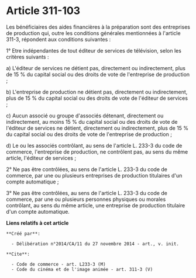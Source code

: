 # Article 311-103

Les bénéficiaires des aides financières à la préparation sont des entreprises de production qui, outre les conditions
générales mentionnées à l'article 311-3, répondent aux conditions suivantes : 

1° Etre indépendantes de tout éditeur de services de télévision, selon les critères suivants : 

a) L'éditeur de services ne détient pas, directement ou indirectement, plus de 15 % du capital social ou des droits de vote
de l'entreprise de production ; 

b) L'entreprise de production ne détient pas, directement ou indirectement, plus de 15 % du capital social ou des droits de
vote de l'éditeur de services ; 

c) Aucun associé ou groupe d'associés détenant, directement ou indirectement, au moins 15 % du capital social ou des droits
de vote de l'éditeur de services ne détient, directement ou indirectement, plus de 15 % du capital social ou des droits de
vote de l'entreprise de production ; 

d) Le ou les associés contrôlant, au sens de l'article L. 233-3 du code de commerce, l'entreprise de production, ne
contrôlent pas, au sens du même article, l'éditeur de services ; 

2° Ne pas être contrôlées, au sens de l'article L. 233-3 du code de commerce, par une ou plusieurs entreprises de production
titulaires d'un compte automatique ; 

3° Ne pas être contrôlées, au sens de l'article L. 233-3 du code de commerce, par une ou plusieurs personnes physiques ou
morales contrôlant, au sens du même article, une entreprise de production titulaire d'un compte automatique.

**Liens relatifs à cet article**

	**Créé par**:

	  - Délibération n°2014/CA/11 du 27 novembre 2014 - art., v. init.

	**Cite**:

	  - Code de commerce - art. L233-3 (M)
	  - Code du cinéma et de l'image animée - art. 311-3 (V)
